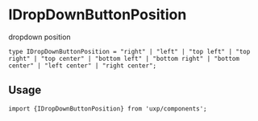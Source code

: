 # IDropDownButtonPosition




dropdown position




```tsx
type IDropDownButtonPosition = "right" | "left" | "top left" | "top right" | "top center" | "bottom left" | "bottom right" | "bottom center" | "left center" | "right center";
```

## Usage



```tsx
import {IDropDownButtonPosition} from 'uxp/components';
```

